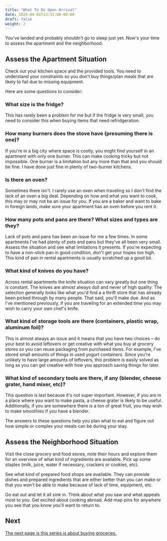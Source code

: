 ```yaml
---
title: "What To Do Upon Arrival"
date: 2020-04-01T13:31:00-04:00
draft: false
weight: 2
---
```


You've landed and probably shouldn't go to sleep just yet. Now's your time to assess the apartment and the neighborhood.

## Assess the Apartment Situation

Check out your kitchen space and the provided tools. You need to understand your constraints so you don't buy things/plan meals that are likely to fail due to missing equipment. 

Here are some questions to consider:

### What size is the fridge?

This has rarely been a problem for me but if the fridge is very small, you need to consider this when buying items that need refridgeration.

### How many burners does the stove have (presuming there is one)?

If you're in a big city where space is costly, you might find yourself in an apartment with only one burner. This can make cooking tricky but not impossible. One burner is a limitation but any more than that and you should be fine. I have done just fine in plenty of two-burner kitchens.

### Is there an oven?

Sometimes there isn't. I rarely use an oven when traveling so I don't find the lack of an oven a big deal. Depending on how and what you want to cook, this may or may not be an issue for you. If you are a baker and want to bake in foreign lands, make sure your apartment has an oven before you rent it.

### How many pots and pans are there? What sizes and types are they?

Lack of pots and pans has been an issue for me a few times. In some apartments I've had plenty of pots and pans but they've all been very small. Assess the situation and see what limitations it presents. If you're expecting to have a non-stick pan in good condition, don't get your hopes too high. This kind of pan in rental apartments is usually scratched up a good bit.

### What kind of knives do you have?

Across rental apartments the knife situation can vary greatly but one thing is constant. The knives are almost always dull and never of high quality. The selection generally looks like what you'd find a a thrift store that has already been picked through by many people. That said, you'll make due. And as I've mentioned previously, if you are traveling for an extended time you may wish to carry your own chef's knife.

### What kind of storage tools are there (containers, plastic wrap, aluminum foil)?

This is almost always an issue and it means that you have two choices – do your best to avoid leftovers or get creative with what you buy at grocery stores so you can reuse packaging from purchased items. For example, I've stored small amounts of things in used yogurt containers. Since you're unlikely to have large amounts of leftovers, this problem is easily solved as long as you can get creative with how you approach saving things for later.

### What kind of secondary tools are there, if any (blender, cheese grater, hand mixer, etc)?

This question is last because it's not super important. However, if you are in a place where you want to make pasta, a cheese grater is likely to be useful. Additionally, if you are somewhere there is a ton of great fruit, you may wish to make smoothies if you have a blender.

The answers to these questions help you plan what to eat and figure out how simple or complex your meals can be during your stay.

## Assess the Neighborhood Situation

Visit the close grocery and food stores, note their hours and explore them for an overview of what kind of ingredients are available. Pick up some staples (milk, juice, water if necessary, crackers or cookies, etc).

See what kind of prepared food shops are available. They can provide dishes and prepared ingredients that are either better than you can make or that you won't be able to make because of lack of time, equipment, etc.

Go eat out and let it all sink in. Think about what you saw and what appeals most to you. Get excited about cooking abroad. Add map pins for anywhere you see that you know you'll want to return to.

## Next

[The next page is this series is about buying groceries.](../groceries)